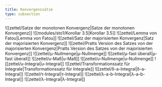 ```yaml
---
title: Konvergenzsätze
type: subsection
---
```


![[zettel/Satze der monotonen Konvergenz|Satze der monotonen Konvergenz]]
![[modules/sto1/Korollar 3.5|Korollar 3.5]]
![[zettel/Lemma von Fatou|Lemma von Fatou]]
![[zettel/Satz der majorisierten Konvergenz|Satz der majorisierten Konvergenz]]
![[zettel/Pratts Version des Satzes von der majorisierten Konvergenz|Pratts Version des Satzes von der majorisierten Konvergenz]]
![[zettel/μ-Nullmenge|μ-Nullmenge]]
![[zettel/μ-fast überall|μ-fast überall]]
![[zettel/υ-Maß|υ-Maß]]
![[zettel/υ-Nullmenge|υ-Nullmenge]]
![[zettel/υ-Integral|υ-Integral]]
![[zettel/Transformationssatz für Integrale|Transformationssatz für Integrale]]
![[zettel/δ-a-Integral|δ-a-Integral]]
![[zettel/τ-Integral|τ-Integral]]
![[zettel/λ-a-b-Integral|λ-a-b-Integral]]
![[zettel/λ-Integral|λ-Integral]]
